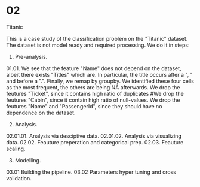 # 02
Titanic

This is a case study of the classification problem on the "Titanic" dataset. The dataset is not model ready and required processing. We do it in steps:

01. Pre-analysis.

01.01. We see that the feature "Name" does not depend on the dataset, albeit there exists "Titles" which are. In particular, the title occurs after a ", " and before a ".". Finally, we remap by groupby. We identified these four cells as the most frequent, the others are being NA afterwards.
We drop the feutures "Ticket", since it contains high ratio of duplicates #We drop the feutures "Cabin", since it contain high ratio of null-values. We drop the feutures "Name" and "PassengerId", since they should have no dependence on the dataset.

02. Analysis.

02.01.01. Analysis via desciptive data.
02.01.02. Analysis via visualizing data.
02.02. Feauture preperation and categorical prep.
02.03. Feauture scaling.

03. Modelling.

03.01 Building the pipeline.
03.02 Parameters hyper tuning and cross validation.
